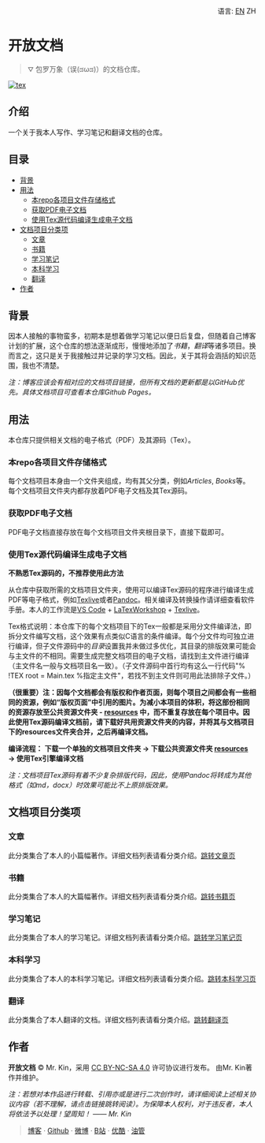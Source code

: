 <div align="right">
语言:
<a href="https://github.com/Mister-Kin/OpenDocs/blob/master/README.md">EN</a>
ZH
</div>

# 开放文档

> ⛛ 包罗万象（误(ಡωಡ)）的文档仓库。

[![tex](https://img.shields.io/ctan/v/tex)](https://tug.org/texlive/)

## 介绍
一个关于我本人写作、学习笔记和翻译文档的仓库。

## 目录
- [背景](#背景)
- [用法](#用法)
  - [本repo各项目文件存储格式](#本repo各项目文件存储格式)
  - [获取PDF电子文档](#获取PDF电子文档)
  - [使用Tex源代码编译生成电子文档](#使用Tex源代码编译生成电子文档)
- [文档项目分类项](#文档项目分类项)
  - [文章](#文章)
  - [书籍](#书籍)
  - [学习笔记](#学习笔记)
  - [本科学习](#本科学习)
  - [翻译](#翻译)
- [作者](#作者)

## 背景
因本人接触的事物蛮多，初期本是想着做学习笔记以便日后复盘，但随着自己博客计划的扩展，这个仓库的想法逐渐成形，慢慢地添加了*书籍*，*翻译*等诸多项目。换而言之，这只是关于我接触过并记录的学习文档。因此，关于其将会涵括的知识范围，我也不清楚。

*注：博客应该会有相对应的文档项目链接，但所有文档的更新都是以GitHub优先。具体文档项目可查看本仓库Github Pages。*

## 用法
本仓库只提供相关文档的电子格式（PDF）及其源码（Tex）。

### 本repo各项目文件存储格式
每个文档项目本身由一个文件夹组成，均有其父分类，例如*Articles*, *Books*等。每个文档项目文件夹内都存放着PDF电子文档及其Tex源码。

### 获取PDF电子文档
PDF电子文档直接存放在每个文档项目文件夹根目录下，直接下载即可。

### 使用Tex源代码编译生成电子文档
**不熟悉Tex源码的，不推荐使用此方法**

从仓库中获取所需的文档项目文件夹，使用可以编译Tex源码的程序进行编译生成PDF等电子格式，例如[Texlive][]或者[Pandoc][]。相关编译及转换操作请详细查看软件手册。本人的工作流是[VS Code][] + [LaTexWorkshop][] + [Texlive][]。

Tex格式说明：本仓库下的每个文档项目下的Tex一般都是采用分文件编译法，即拆分文件编写文档，这个效果有点类似C语言的条件编译。每个分文件均可独立进行编译，但子文件源码中的*目录*设置我并未做过多优化，其目录的排版效果可能会与主文件的不相同。需要生成完整文档项目的电子文档，请找到主文件进行编译（主文件名一般与文档项目名一致）。（子文件源码中首行均有这么一行代码"% !TEX root = Main.tex %指定主文件"，若找不到主文件则可用此法排除子文件。）

**（很重要）注：因每个文档都会有版权和作者页面，则每个项目之间都会有一些相同的资源，例如“版权页面”中引用的图片。为减小本项目的体积，将这部份相同的资源存放至公共资源文件夹 - [resources][] 中，而不重复存放在每个项目中。因此使用Tex源码编译文档前，请下载好共用资源文件夹的内容，并将其与文档项目下的resources文件夹合并，之后再编译文档。**

**编译流程：**
**下载一个单独的文档项目文件夹 → 下载公共资源文件夹 [resources][] → 使用Tex引擎编译文档**

*注：文档项目Tex源码有着不少复杂排版代码，因此，使用Pandoc将转成为其他格式（如md，docx）时效果可能比不上原排版效果。*

## 文档项目分类项

### 文章
此分类集合了本人的小篇幅著作。详细文档列表请看分类介绍。[跳转文章页][]

### 书籍
此分类集合了本人的大篇幅著作。详细文档列表请看分类介绍。[跳转书籍页][]

### 学习笔记
此分类集合了本人的学习笔记。详细文档列表请看分类介绍。[跳转学习笔记页][]

### 本科学习
此分类集合了本人的本科学习笔记。详细文档列表请看分类介绍。[跳转本科学习页][]

### 翻译
此分类集合了本人翻译的文档。详细文档列表请看分类介绍。[跳转翻译页][]

## 作者
**开放文档** © Mr. Kin，采用 [CC BY-NC-SA 4.0][] 许可协议进行发布。
由Mr. Kin著作并维护。

*注：若想对本作品进行转载、引用亦或是进行二次创作时，请详细阅读上述相关协议内容（若不理解，请点击链接跳转阅读）。为保障本人权利，对于违反者，本人将依法予以处理！望周知！ —— Mr. Kin*

> [博客][] · [Github][] · [微博][] · [B站][] · [优酷][] · [油管][]

[Texlive]: https://tug.org/texlive/
[Pandoc]: https://pandoc.org/
[VS Code]: https://code.visualstudio.com/
[LatexWorkshop]: https://marketplace.visualstudio.com/items?itemName=James-Yu.latex-workshop#review-details
[resources]: https://github.com/Mister-Kin/OpenDocs/resources/
[跳转文章页]: https://github.com/Mister-Kin/OpenDocs/Articles/
[跳转书籍页]: https://github.com/Mister-Kin/OpenDocs/Books/
[跳转学习笔记页]: https://github.com/Mister-Kin/OpenDocs/LearningNotes/
[跳转本科学习页]: https://github.com/Mister-Kin/OpenDocs/UndergraduateLearning/
[跳转翻译页]: https://github.com/Mister-Kin/OpenDocs/Translations/
[CC BY-NC-SA 4.0]: /LICESNSE
[博客]: https://mister-kin.github.io/
[Github]: https://github.com/mister-kin
[微博]: https://weibo.com/6270111192/profile?topnav=1&wvr=6&is_all=1
[B站]: http://space.bilibili.com/17025250?
[优酷]: http://i.youku.com/i/UNjA3MTk5Mjgw?spm=a2hzp.8253869.0.0
[油管]: https://www.youtube.com/channel/UCNhtdG6whC5mlRDkrhQ0wLA?view_as=public